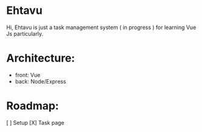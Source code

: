 # Ehtavu

Hi, Ehtavu is just a task management system ( in progress ) for learning Vue Js particularly.

# Architecture:
- front: Vue
- back: Node/Express

# Roadmap:
[ ] Setup
[X] Task page

